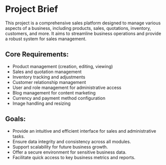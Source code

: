 # Project Brief

This project is a comprehensive sales platform designed to manage various aspects of a business, including products, sales, quotations, inventory, customers, and more. It aims to streamline business operations and provide a robust system for sales management.

## Core Requirements:
- Product management (creation, editing, viewing)
- Sales and quotation management
- Inventory tracking and adjustments
- Customer relationship management
- User and role management for administrative access
- Blog management for content marketing
- Currency and payment method configuration
- Image handling and resizing

## Goals:
- Provide an intuitive and efficient interface for sales and administrative tasks.
- Ensure data integrity and consistency across all modules.
- Support scalability for future business growth.
- Offer a secure environment for sensitive business data.
- Facilitate quick access to key business metrics and reports.
